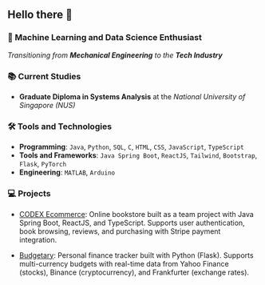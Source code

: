 ## Hello there :wave:

### :rocket: Machine Learning and Data Science Enthusiast

*Transitioning from **Mechanical Engineering** to the **Tech Industry***

### :books: Current Studies

- **Graduate Diploma in Systems Analysis**
  at the *National University of Singapore (NUS)*

### :hammer_and_wrench: Tools and Technologies

- **Programming**: `Java`, `Python`, `SQL`, `C`, `HTML`, `CSS`, `JavaScript`, `TypeScript`
- **Tools and Frameworks**: `Java Spring Boot`, `ReactJS`, `Tailwind`, `Bootstrap`,
`Flask`, `PyTorch`
- **Engineering**: `MATLAB`, `Arduino`

### :computer: Projects

- [CODEX Ecommerce](https://github.com/GDIPSA60-Team-5/simba-ecommerce):
  Online bookstore built as a team project with Java Spring Boot, ReactJS, and
  TypeScript. Supports user authentication, book browsing, reviews, and
  purchasing with Stripe payment integration.
  
- [Budgetary](https://github.com/Ammmoe/Budgetary):
  Personal finance tracker built with Python (Flask). Supports multi-currency
  budgets with real-time data from Yahoo Finance (stocks), Binance
  (cryptocurrency), and Frankfurter (exchange rates).
